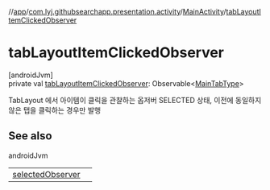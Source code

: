 //[app](../../../index.md)/[com.lyj.githubsearchapp.presentation.activity](../index.md)/[MainActivity](index.md)/[tabLayoutItemClickedObserver](tab-layout-item-clicked-observer.md)

# tabLayoutItemClickedObserver

[androidJvm]\
private val [tabLayoutItemClickedObserver](tab-layout-item-clicked-observer.md): Observable&lt;[MainTabType](../-main-tab-type/index.md)&gt;

TabLayout 에서 아이템이 클릭을 관찰하는 옵저버 SELECTED 상태, 이전에 동일하지 않은 탭을 클릭하는 경우만 발행

## See also

androidJvm

| | |
|---|---|
| [selectedObserver](../../com.lyj.githubsearchapp.common.extension.android/selected-observer.md) |  |
